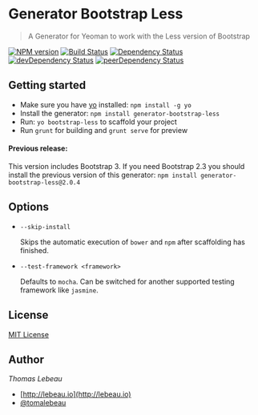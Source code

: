 # Generator Bootstrap Less 

> A Generator for Yeoman to work with the Less version of Bootstrap

[![NPM version](https://badge.fury.io/js/generator-bootstrap-less.svg)](http://badge.fury.io/js/generator-bootstrap-less)
[![Build Status](https://travis-ci.org/Thomas-Lebeau/generator-bootstrap-less.svg?branch=master)](https://travis-ci.org/Thomas-Lebeau/generator-bootstrap-less)
[![Dependency Status](https://david-dm.org/Thomas-Lebeau/generator-bootstrap-less.svg)](https://david-dm.org/Thomas-Lebeau/generator-bootstrap-less)
[![devDependency Status](https://david-dm.org/Thomas-Lebeau/generator-bootstrap-less/dev-status.svg)](https://david-dm.org/Thomas-Lebeau/generator-bootstrap-less#info=devDependencies)
[![peerDependency Status](https://david-dm.org/Thomas-Lebeau/generator-bootstrap-less/peer-status.svg)](https://david-dm.org/Thomas-Lebeau/generator-bootstrap-less#info=peerDependencies)

## Getting started
- Make sure you have [yo](https://github.com/yeoman/yo) installed:
    `npm install -g yo`
- Install the generator: `npm install generator-bootstrap-less`
- Run: `yo bootstrap-less` to scaffold your project
- Run `grunt` for building and `grunt serve` for preview

#### Previous release:
This version includes Bootstrap 3. If you need Bootstrap 2.3 you should install the previous version of this generator: `npm install generator-bootstrap-less@2.0.4`


## Options

* `--skip-install`

  Skips the automatic execution of `bower` and `npm` after scaffolding has finished.

* `--test-framework <framework>`

  Defaults to `mocha`. Can be switched for another supported testing framework like `jasmine`.


## License
[MIT License](http://en.wikipedia.org/wiki/MIT_License)


## Author
*Thomas Lebeau*

* [http://lebeau.io](http://lebeau.io)
* [@tomalebeau](http://twitter.com/tomalebeau)

